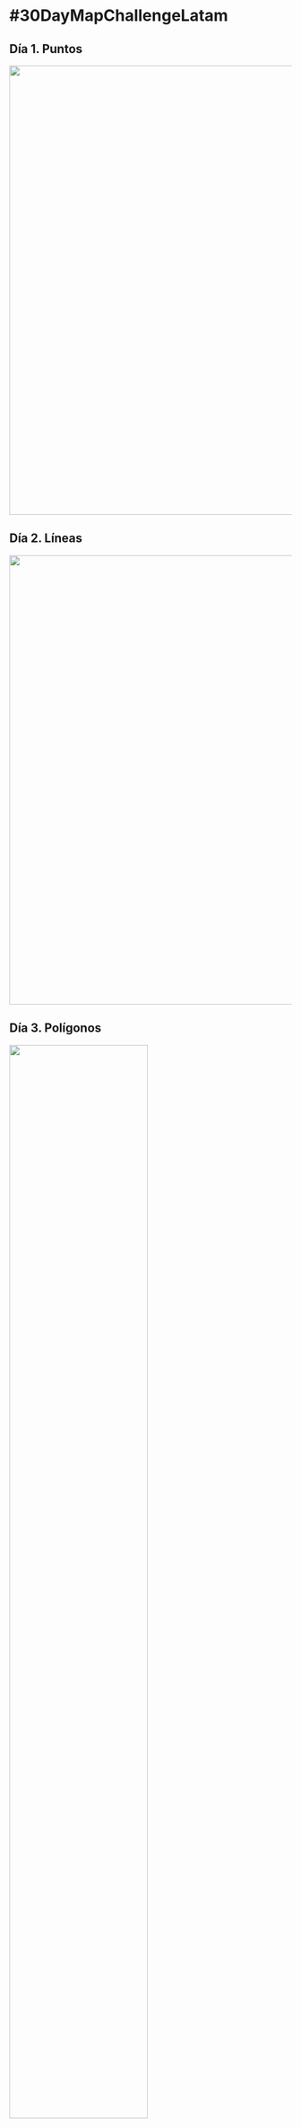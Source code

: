# #30DayMapChallengeLatam

## Día 1. Puntos

<img src="./img/1_Puntos.png" height="800">

## Día 2. Líneas

<img src="./img/2_Lineas.png" height="800">

## Día 3. Polígonos

<img src="./img/3_Polígonos.png" height="70%" width="70%">
